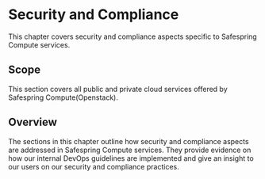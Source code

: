 # Security and Compliance

This chapter covers security and compliance aspects specific to Safespring Compute services.

## Scope

This section covers all public and private cloud services offered by Safespring Compute(Openstack).

## Overview

The sections in this chapter outline how security and compliance aspects are addressed in Safespring Compute services. They provide evidence on how our internal DevOps guidelines are implemented and give an insight to our users on our security and compliance practices.
